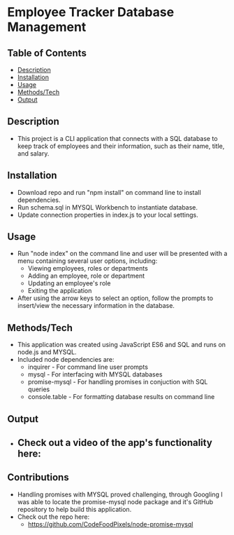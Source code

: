 # Employee Tracker Database Management

## Table of Contents

- [Description](#Description) 
- [Installation](#Installation) 
- [Usage](#Usage)
- [Methods/Tech](#Methods/Tech)
- [Output](#Output)

## Description

- This project is a CLI application that connects with a SQL database
to keep track of employees and their information, such as their name,
title, and salary. 

## Installation

- Download repo and run "npm install" on command line to install dependencies.
- Run schema.sql in MYSQL Workbench to instantiate database.
- Update connection properties in index.js to your local settings.

## Usage

- Run "node index" on the command line and user will be presented with a menu
containing several user options, including:
    - Viewing employees, roles or departments
    - Adding an employee, role or department
    - Updating an employee's role
    - Exiting the application
- After using the arrow keys to select an option, follow the prompts to insert/view
the necessary information in the database.

## Methods/Tech

- This application was created using JavaScript ES6 and SQL and runs on node.js and MYSQL.
- Included node dependencies are:
    - inquirer - For command line user prompts
    - mysql - For interfacing with MYSQL databases
    - promise-mysql - For handling promises in conjuction with SQL queries
    - console.table - For formatting database results on command line

## Output

- Check out a video of the app's functionality here:
    - 

## Contributions

- Handling promises with MYSQL proved challenging, through Googling I was
able to locate the promise-mysql node package and it's GitHub repository
to help build this application.
- Check out the repo here:
    - https://github.com/CodeFoodPixels/node-promise-mysql 
